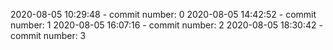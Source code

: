 2020-08-05 10:29:48 - commit number: 0
2020-08-05 14:42:52 - commit number: 1
2020-08-05 16:07:16 - commit number: 2
2020-08-05 18:30:42 - commit number: 3

